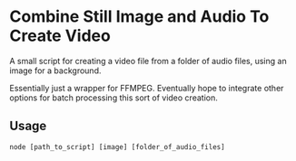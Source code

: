 # Combine Still Image and Audio To Create Video

A small script for creating a video file from a folder of audio files, using an image for a background.

Essentially just a wrapper for FFMPEG. Eventually hope to integrate other options for batch processing this sort of video creation.

## Usage

```
node [path_to_script] [image] [folder_of_audio_files]
```
